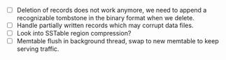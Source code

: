 - [ ] Deletion of records does not work anymore, we need to append a recognizable tombstone in the binary format when we delete.
- [ ] Handle partially written records which may corrupt data files.
- [ ] Look into SSTable region compression?
- [ ] Memtable flush in background thread, swap to new memtable to keep serving traffic.
